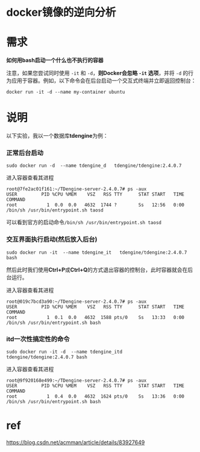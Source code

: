 # docker镜像的逆向分析




# 需求



**如何用bash启动一个什么也不执行的容器**





注意，如果您尝试同时使用 `-it` 和 `-d`，**则Docker会忽略 `-it` 选项**，并将 `-d` 的行为应用于容器。例如，以下命令会在后台启动一个交互式终端并立即返回控制台：

```
docker run -it -d --name my-container ubuntu
```



# 说明

以下实验，我以一个数据库**tdengine**为例：

### 正常后台启动

```
sudo docker run -d  --name tdengine_d   tdengine/tdengine:2.4.0.7 

```

进入容器查看其进程

```
root@7fe2ac01f161:~/TDengine-server-2.4.0.7# ps -aux
USER         PID %CPU %MEM    VSZ   RSS TTY      STAT START   TIME COMMAND
root           1  0.0  0.0   4632  1744 ?        Ss   12:56   0:00 /bin/sh /usr/bin/entrypoint.sh taosd
```

可以看到官方的启动命令`/bin/sh /usr/bin/entrypoint.sh taosd`

### 交互界面执行启动(然后放入后台)

```
sudo docker run -it  --name tdengine_it   tdengine/tdengine:2.4.0.7 bash

```

然后此时我们使用**Ctrl+P**或**Ctrl+Q**的方式退出容器的控制台，此时容器就会在后台运行。

进入容器查看其进程

```
root@019c7bcd3a90:~/TDengine-server-2.4.0.7# ps -aux
USER         PID %CPU %MEM    VSZ   RSS TTY      STAT START   TIME COMMAND
root           1  0.1  0.0   4632  1588 pts/0    Ss   13:33   0:00 /bin/sh /usr/bin/entrypoint.sh bash
```



### itd一次性搞定性的命令

```
sudo docker run -it -d  --name tdengine_itd   tdengine/tdengine:2.4.0.7 bash
```

进入容器查看其进程

```
root@9f920168e499:~/TDengine-server-2.4.0.7# ps -aux
USER         PID %CPU %MEM    VSZ   RSS TTY      STAT START   TIME COMMAND
root           1  0.4  0.0   4632  1624 pts/0    Ss   13:36   0:00 /bin/sh /usr/bin/entrypoint.sh bash
```





# ref

https://blog.csdn.net/acmman/article/details/83927649

